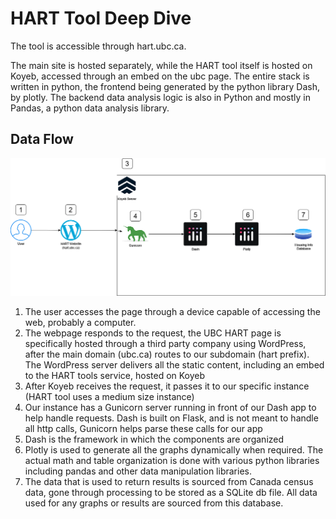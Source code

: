 # HART Tool Deep Dive

The tool is accessible through hart.ubc.ca.

The main site is hosted separately, while the HART tool itself is hosted on Koyeb, accessed through an embed on the ubc 
page.  The entire stack is written in python, the frontend being generated by the python library Dash, by plotly. The
backend data analysis logic is also in Python and mostly in Pandas, a python data analysis library.

## Data Flow 
![dataflow.png](dataflow.png)
1. The user accesses the page through a device capable of accessing the web, probably a computer.
2. The webpage responds to the request, the UBC HART page is specifically hosted through a third party company using
WordPress, after the main domain (ubc.ca) routes to our subdomain (hart prefix).  The WordPress server delivers all the 
static content, including an embed to the HART tools service, hosted on Koyeb
3. After Koyeb receives the request, it passes it to our specific instance (HART tool uses a medium size instance)
4. Our instance has a Gunicorn server running in front of our Dash app to help handle requests.  Dash is built on Flask,
and is not meant to handle all http calls, Gunicorn helps parse these calls for our app
5. Dash is the framework in which the components are organized
6. Plotly is used to generate all the graphs dynamically when required.  The actual math and table organization is done
with various python libraries including pandas and other data manipulation libraries.
7. The data that is used to return results is sourced from Canada census data, gone through processing to be stored as a
SQLite db file.  All data used for any graphs or results are sourced from this database.
